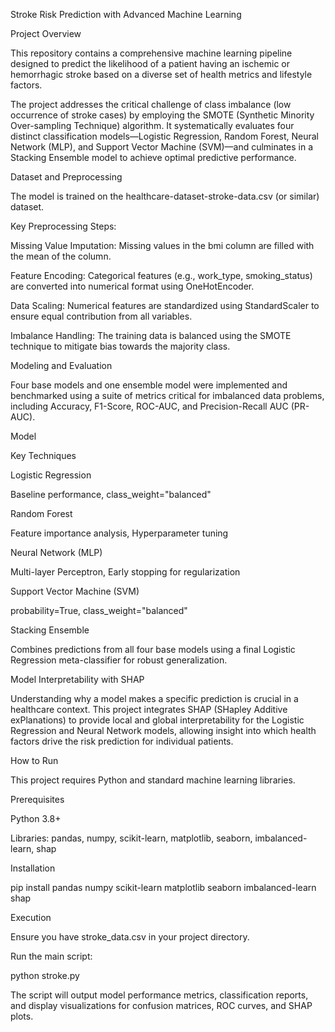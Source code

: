 Stroke Risk Prediction with Advanced Machine Learning

Project Overview

This repository contains a comprehensive machine learning pipeline designed to predict the likelihood of a patient having an ischemic or hemorrhagic stroke based on a diverse set of health metrics and lifestyle factors.

The project addresses the critical challenge of class imbalance (low occurrence of stroke cases) by employing the SMOTE (Synthetic Minority Over-sampling Technique) algorithm. It systematically evaluates four distinct classification models—Logistic Regression, Random Forest, Neural Network (MLP), and Support Vector Machine (SVM)—and culminates in a Stacking Ensemble model to achieve optimal predictive performance.

 Dataset and Preprocessing

The model is trained on the healthcare-dataset-stroke-data.csv (or similar) dataset.

Key Preprocessing Steps:

Missing Value Imputation: Missing values in the bmi column are filled with the mean of the column.

Feature Encoding: Categorical features (e.g., work_type, smoking_status) are converted into numerical format using OneHotEncoder.

Data Scaling: Numerical features are standardized using StandardScaler to ensure equal contribution from all variables.

Imbalance Handling: The training data is balanced using the SMOTE technique to mitigate bias towards the majority class.

Modeling and Evaluation

Four base models and one ensemble model were implemented and benchmarked using a suite of metrics critical for imbalanced data problems, including Accuracy, F1-Score, ROC-AUC, and Precision-Recall AUC (PR-AUC).

Model

Key Techniques

Logistic Regression

Baseline performance, class_weight="balanced"

Random Forest

Feature importance analysis, Hyperparameter tuning

Neural Network (MLP)

Multi-layer Perceptron, Early stopping for regularization

Support Vector Machine (SVM)

probability=True, class_weight="balanced"

Stacking Ensemble

Combines predictions from all four base models using a final Logistic Regression meta-classifier for robust generalization.

 Model Interpretability with SHAP

Understanding why a model makes a specific prediction is crucial in a healthcare context. This project integrates SHAP (SHapley Additive exPlanations) to provide local and global interpretability for the Logistic Regression and Neural Network models, allowing insight into which health factors drive the risk prediction for individual patients.

How to Run

This project requires Python and standard machine learning libraries.

Prerequisites

Python 3.8+

Libraries: pandas, numpy, scikit-learn, matplotlib, seaborn, imbalanced-learn, shap

Installation

pip install pandas numpy scikit-learn matplotlib seaborn imbalanced-learn shap


Execution

Ensure you have stroke_data.csv in your project directory.

Run the main script:

python stroke.py


The script will output model performance metrics, classification reports, and display visualizations for confusion matrices, ROC curves, and SHAP plots.
